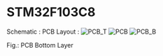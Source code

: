 # STM32F103C8
Schematic : 
PCB Layout : 
![PCB_T](https://github.com/Nishad9302/STM32F103C8/assets/90913438/270eb08a-dece-400b-bd8c-654170458f94)
![PCB](https://github.com/Nishad9302/STM32F103C8/assets/90913438/b947eed7-30af-4fe1-b174-b8900345b9d5)
![PCB_B](https://github.com/Nishad9302/STM32F103C8/assets/90913438/37b69e92-5414-4a0b-9405-8c5381e49c73)
<p position = 'center'>Fig.: PCB Bottom Layer</p>


